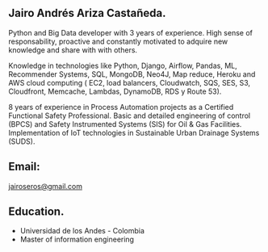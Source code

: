 ## Jairo Andrés Ariza Castañeda.

Python and Big Data developer with 3 years of experience. High sense of responsability, proactive and constantly motivated to adquire new knowledge and share with with others.

Knowledge in technologies like Python, Django, Airflow, Pandas, ML, Recommender Systems, SQL, MongoDB, Neo4J, Map reduce, Heroku and AWS cloud computing ( EC2, load balancers, Cloudwatch, SQS, SES, S3, Cloudfront, Memcache, Lambdas, DynamoDB, RDS y Route 53).

8 years of experience in Process Automation projects as a Certified Functional Safety Professional. Basic and detailed engineering of control (BPCS) and Safety Instrumented Systems (SIS) for Oil & Gas Facilities. Implementation of IoT technologies in Sustainable Urban Drainage Systems (SUDS).

## Email:
jairoseros@gmail.com

## Education.

- Universidad de los Andes - Colombia
- Master of information engineering


<!-- You can use the [editor on GitHub](https://github.com/jairoseros/jairoseros.github.io/edit/master/index.md) to maintain and preview the content for your website in Markdown files.

Whenever you commit to this repository, GitHub Pages will run [Jekyll](https://jekyllrb.com/) to rebuild the pages in your site, from the content in your Markdown files.

### Markdown

Markdown is a lightweight and easy-to-use syntax for styling your writing. It includes conventions for

```markdown
Syntax highlighted code block

# Header 1
## Header 2
### Header 3

- Bulleted
- List

1. Numbered
2. List

**Bold** and _Italic_ and `Code` text

[Link](url) and ![Image](src)
```

For more details see [GitHub Flavored Markdown](https://guides.github.com/features/mastering-markdown/).

### Jekyll Themes

Your Pages site will use the layout and styles from the Jekyll theme you have selected in your [repository settings](https://github.com/jairoseros/jairoseros.github.io/settings). The name of this theme is saved in the Jekyll `_config.yml` configuration file.

### Support or Contact

Having trouble with Pages? Check out our [documentation](https://help.github.com/categories/github-pages-basics/) or [contact support](https://github.com/contact) and we’ll help you sort it out. -->
